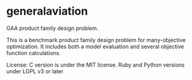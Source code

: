 generalaviation
===============

GAA product family design problem.

This is a benchmark product family design problem for many-objective optimization.
It includes both a model evaluation and several objective function calculations.

License: 
C version is under the MIT license.
Ruby and Python versions under LGPL v3 or later
